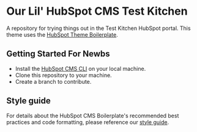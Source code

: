 <h1>Our Lil' HubSpot CMS Test Kitchen</h1>

<p>
  A repository for trying things out in the Test Kitchen HubSpot portal. This theme uses the <a href="https://github.com/HubSpot/cms-theme-boilerplate/wiki">HubSpot Theme Boilerplate</a>.
</p>

## Getting Started For Newbs

* Install the [HubSpot CMS CLI](https://developers.hubspot.com/docs/cms/guides/getting-started) on your local machine.
* Clone this repository to your machine.
* Create a branch to contribute.

## Style guide

For details about the HubSpot CMS Boilerplate's recommended best practices and code formatting, please reference our [style guide](https://github.com/HubSpot/cms-theme-boilerplate/blob/master/STYLEGUIDE.md).
